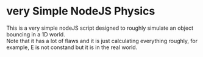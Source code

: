 # very Simple NodeJS Physics
This is a very simple nodeJS script designed to roughly simulate an object bouncing in a 1D world.
<br/> Note that it has a lot of flaws and it is just calculating everything roughly, for example, E is not constand but it is in the real world.
